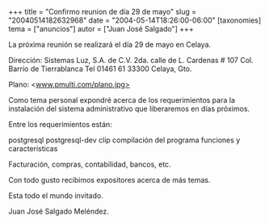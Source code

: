 +++
title = "Confirmo reunion de día 29 de mayo"
slug = "20040514182632968"
date = "2004-05-14T18:26:00-06:00"
[taxonomies]
tema = ["anuncios"]
autor = ["Juan José Salgado"]
+++

La próxima reunión se realizará el día 29 de mayo en Celaya.

Dirección: Sistemas Luz, S.A. de C.V. 2da. calle de L. Cardenas \# 107
Col. Barrio de Tierrablanca Tel 01461 61 33300 Celaya, Gto.

<!-- more -->
Plano: <www.pmulti.com/plano.jpg>

Como tema personal expondré acerca de los requerimientos para la
instalación del sistema administrativo que liberaremos en días próximos.

Entre los requerimientos están:

postgresql postgresql-dev clip compilación del programa funciones y
caracteristicas

Facturación, compras, contabilidad, bancos, etc.

Con todo gusto recibimos expositores acerca de más temas.

Esta todo el mundo invitado.

Juan José Salgado Meléndez.
